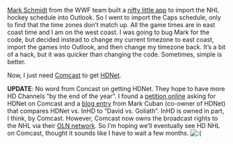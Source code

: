 [Mark Schmidt](http://blogs.msdn.com/markhsch/default.aspx) from the WWF
team built a [nifty little
app](http://blogs.msdn.com/markhsch/archive/2005/09/27/474633.aspx) to
import the NHL hockey schedule into Outlook. So I went to import the
Caps schedule, only to find that the time zones don’t match up. All the
game times are in east coast time and I am on the west coast. I was
going to bug Mark for the code, but decided instead to change my current
timezone to east coast, import the games into Outlook, and then change
my timezone back. It’s a bit of a hack, but it was quicker than changing
the code. Sometimes, simple is better.

Now, I just need [Comcast](http://www.comcast.com/) to get
[HDNet](http://www.hd.net/nhlinhd.html).

**UPDATE**: No word from Concast on getting HDNet. They hope to have
more HD Channels “by the end of the year”. I found a [petition
online](http://www.petitiononline.com/comcast1/petition.html) asking for
HDNet on Comcast and a [blog
entry](http://www.blogmaverick.com/entry/1234000873024786/) from Mark
Cuban (co-owner of HDNet) that compares HDNet vs. InHD to “David vs.
Goliath”. InHD is owned in part, I think, by Comcast. However, Comcast
now owns the broadcast rights to the NHL via their [OLN
network](http://www.olntv.com/nw/article/view/1268/?tf=nwNHLArticle.tpl).
So I’m hoping we’ll eventually see HD NHL on Comcast, thought it sounds
like I have to wait a few months.
![:(](http://devhawk.net/wp-includes/images/smilies/icon_sad.gif)
